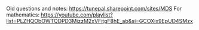 Old questions and notes: https://tunepal.sharepoint.com/sites/MDS
For mathematics: https://youtube.com/playlist?list=PLZHQObOWTQDPD3MizzM2xVFitgF8hE_ab&si=GCOXix9EpUD4SMzx
